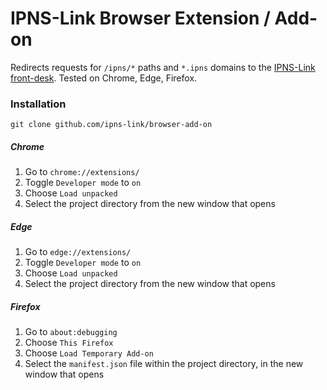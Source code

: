# IPNS-Link Browser Extension / Add-on

Redirects requests for `/ipns/*` paths and `*.ipns` domains to the [IPNS-Link front-desk](https://github.com/ipns-link/load-balancer). Tested on Chrome, Edge, Firefox.

### Installation

`git clone github.com/ipns-link/browser-add-on`

##### Chrome

1. Go to `chrome://extensions/`
2. Toggle `Developer mode` to `on`
3. Choose `Load unpacked`
4. Select the project directory from the new window that opens

##### Edge

1. Go to `edge://extensions/`
2. Toggle `Developer mode` to `on`
3. Choose `Load unpacked`
4. Select the project directory from the new window that opens

##### Firefox

1. Go to `about:debugging`
2. Choose `This Firefox`
3. Choose `Load Temporary Add-on`
4. Select the `manifest.json` file within the project directory, in the new window that opens

